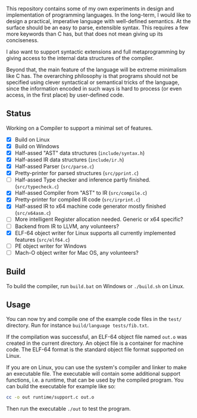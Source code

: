 This repository contains some of my own experiments in design and
implementation of programming languages. In the long-term, I would like to
design a practical, imperative language with well-defined semantics. At the
surface should be an easy to parse, extensible syntax. This requires a few more
keywords than C has, but that does not mean giving up its conciseness.

I also want to support syntactic extensions and full metaprogramming by giving
access to the internal data structures of the compiler.

Beyond that, the main feature of the language will be extreme minimalism like C
has. The overarching philosophy is that programs should not be specified using
clever syntactical or semantical tricks of the language, since the information
encoded in such ways is hard to process (or even access, in the first place) by
user-defined code.

Status
------

Working on a Compiler to support a minimal set of features.

- [x] Build on Linux
- [x] Build on Windows
- [x] Half-assed "AST" data structures (`include/syntax.h`)
- [x] Half-assed IR data structures (`include/ir.h`)
- [x] Half-assed Parser (`src/parse.c`)
- [x] Pretty-printer for parsed structures (`src/pprint.c`)
- [ ] Half-assed Type checker and inference partly finished. (`src/typecheck.c`)
- [x] Half-assed Compiler from "AST" to IR (`src/compile.c`)
- [x] Pretty-printer for compiled IR code (`src/irprint.c`)
- [x] Half-assed IR to x64 machine code generator mostly finished (`src/x64asm.c`)
- [ ] More intelligent Register allocation needed. Generic or x64 specific?
- [ ] Backend from IR to LLVM, any volunteers?
- [x] ELF-64 object writer for Linux supports all currently implemented features (`src/elf64.c`)
- [ ] PE object writer for Windows
- [ ] Mach-O object writer for Mac OS, any volunteers?

Build
-----

To build the compiler, run `build.bat` on Windows or `./build.sh` on Linux.

Usage
-----

You can now try and compile one of the example code files in the `test/`
directory. Run for instance `build/language tests/fib.txt`.

If the compilation was successful, an ELF-64 object file named `out.o` was
created in the current directory. An object file is a container for machine
code. The ELF-64 format is the standard object file format supported on Linux.

If you are on Linux, you can use the system's compiler and linker to make an
executable file. The executable will contain some additional support functions,
i.e. a runtime, that can be used by the compiled program. You can build the
executable for example like so:

```sh
cc -o out runtime/support.c out.o
```

Then run the executable `./out` to test the program.
